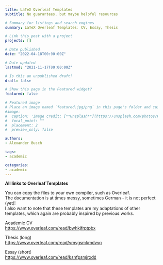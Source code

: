 ```yaml
---
title: LaTeX Overleaf Templates
subtitle: No guarantees, but maybe helpful resources

# Summary for listings and search engines
summary: LaTeX Overleaf Templates: CV, Essay, Thesis

# Link this post with a project
projects: []

# Date published
date: "2022-04-18T00:00:00Z"

# Date updated
lastmod: "2021-11-17T00:00:00Z"

# Is this an unpublished draft?
draft: false

# Show this page in the Featured widget?
featured: false

# Featured image
# Place an image named `featured.jpg/png` in this page's folder and customize its options here.
#image:
#  caption: 'Image credit: [**Unsplash**](https://unsplash.com/photos/CpkOjOcXdUY)'
#  focal_point: ""
#  placement: 2
#  preview_only: false

authors:
- Alexander Busch

tags:
- academic

categories:
- academic
---
```


<b> All links to Overleaf Templates </b> <br>

You can copy the files to your own compiler, such as Overleaf. <br>
The documentation is at times messy, sometimes German - it is not perfect (yet)! <br>
I also want to note that these templates are my adaptations of other <br>
templates, which again are probably inspired by previous works. <br>

Academic CV <br>
https://www.overleaf.com/read/bwhkjfrptpbx

Thesis (long) <br>
https://www.overleaf.com/read/vmvgsmkmdvvq

Essay (short) <br>
https://www.overleaf.com/read/ksnfpsmjrxdd




